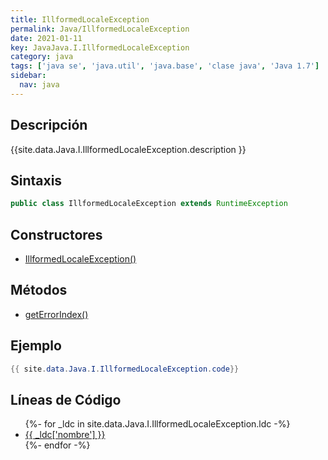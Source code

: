 ```yaml
---
title: IllformedLocaleException
permalink: Java/IllformedLocaleException
date: 2021-01-11
key: JavaJava.I.IllformedLocaleException
category: java
tags: ['java se', 'java.util', 'java.base', 'clase java', 'Java 1.7']
sidebar: 
  nav: java
---
```


## Descripción
{{site.data.Java.I.IllformedLocaleException.description }}

## Sintaxis
~~~java
public class IllformedLocaleException extends RuntimeException
~~~

## Constructores
* [IllformedLocaleException()](/Java/IllformedLocaleException/IllformedLocaleException/)

## Métodos
* [getErrorIndex()](/Java/IllformedLocaleException/getErrorIndex)

## Ejemplo
~~~java
{{ site.data.Java.I.IllformedLocaleException.code}}
~~~

## Líneas de Código
<ul>
{%- for _ldc in site.data.Java.I.IllformedLocaleException.ldc -%}
   <li>
       <a href="{{_ldc['url'] }}">{{ _ldc['nombre'] }}</a>
   </li>
{%- endfor -%}
</ul>
